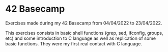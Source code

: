 # 42 Basecamp
Exercises made during my 42 Basecamp from 04/04/2022 to 23/04/2022.

This exercises consists in basic shell functions (grep, sed, ifconfig, groups, etc) and some introduction to C language as well as replication of some basic functions. They were my first real contact with C language.
